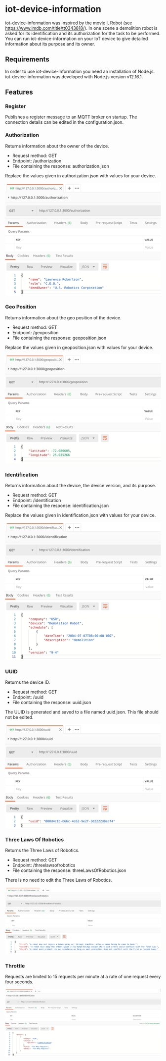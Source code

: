 # iot-device-information

iot-device-information was inspired by the movie I, Robot (see https://www.imdb.com/title/tt0343818/).
In one scene a demolition robot is asked for its identification and its authorization for the task to be performed.
You can run iot-device-information on your IoT device to give detailed information about its purpose and its owner.

## Requirements

In order to use iot-device-information you need an installation of Node.js. iot-device-information was developed with Node.js version v12.16.1.

## Features

### Register

Publishes a register message to an MQTT broker on startup. The connection details can be edited in the configuration.json.

### Authorization

Returns information about the owner of the device.

* Request method: GET
* Endpoint: /authorization
* File containing the response: authorization.json

Replace the values given in authorization.json with values for your device.

![Authorization](screenshots/authorization.png "Authorization")

### Geo Position

Returns information about the geo position of the device.

* Request method: GET
* Endpoint: /geoposition
* File containing the response: geoposition.json

Replace the values given in geoposition.json with values for your device.

![Geo Position](screenshots/geoposition.png "Geo Position")

### Identification

Returns information about the device, the device version, and its purpose.

* Request method: GET
* Endpoint: /identification
* File containing the response: identification.json

Replace the values given in identification.json with values for your device.

![Identification](screenshots/identification.png "Identification")

### UUID

Returns the device ID.

* Request method: GET
* Endpoint: /uuid
* File containing the response: uuid.json

The UUID is generated and saved to a file named uuid.json. This file should not be edited.

![UUID](screenshots/uuid.png "UUID")

### Three Laws Of Robotics

Returns the Three Laws of Robotics.

* Request method: GET
* Endpoint: /threelawsofrobotics
* File containing the response: threeLawsOfRobotics.json

There is no need to edit the Three Laws of Robotics.

![Three Laws Of Robotics](screenshots/threelawsofrobotics.png "Three Laws Of Robotics")

### Throttle

Requests are limited to 15 requests per minute at a rate of one request every four seconds.

![Throttle](screenshots/throttle.png "Throttle")